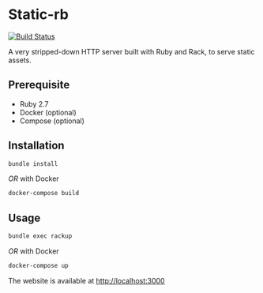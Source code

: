 # Static-rb

[![Build Status](https://github.com/jveillet/static-rb/workflows/CI/badge.svg)](https://github.com/jveillet/static-rb/actions)

A very stripped-down HTTP server built with Ruby and Rack, to serve static assets.

## Prerequisite

* Ruby 2.7
* Docker (optional)
* Compose (optional)

## Installation

```bash
bundle install
```

_OR_ with Docker

```bash
docker-compose build
```

## Usage

```bash
bundle exec rackup
```

_OR_ with Docker

```bash
docker-compose up
```

The website is available at [http://localhost:3000](http://localhost:3000)

